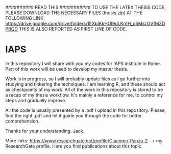 ########## READ THIS ###########
TO USE THE LATEX THESIS CODE, PLEASE DOWNLOAD THE NECESSARY FILES (thesis.zip) AT THE FOLLOWING LINK:
https://drive.google.com/drive/folders/1EXbIKkHOI9dLKn1H_c6MsLGVfMZDPBQD
THIS IS ALSO REPORTED AS FIRST LINE OF CODE.

# IAPS
In this repository I will share with you my codes for IAPS institute in Rome. Part of this work will be used to develop my master thesis.

Work is in progress, so I will probably update files as I go further into studying and tinkering the techniques. I am learning R, and these should act as checkpoints of my work.
All of the work in this repository is stored to be a recap of my thesis workflow. It's mainly a reference for me, to control my steps and gradually improve.

All the code is usually presented by a .pdf I upload in this repository. Please, find the right .pdf and let it guide you through the code for better comprehension.

Thanks for your understanding.
Jack.

More links:
https://www.researchgate.net/profile/Giacomo-Panza-2 --> my ResearchGate profile. Here you find publications about this topic.
